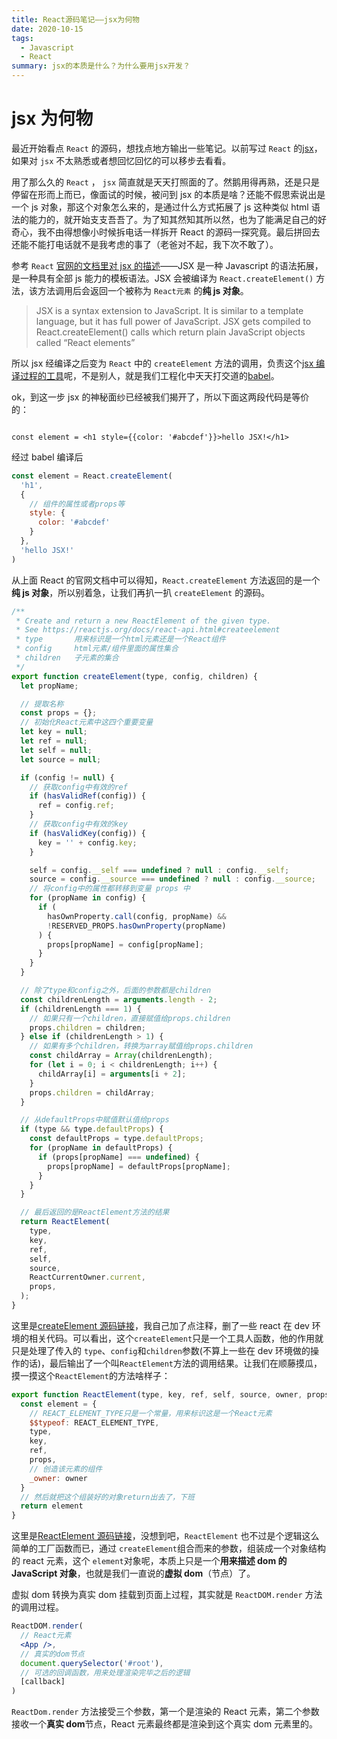```yaml
---
title: React源码笔记——jsx为何物
date: 2020-10-15
tags:
  - Javascript
  - React
summary: jsx的本质是什么？为什么要用jsx开发？
---
```


# jsx 为何物

最近开始看点 `React` 的源码，想找点地方输出一些笔记。以前写过 `React` 的[jsx](https://liwuhou.cn/2019/08/14/%E8%B5%B0%E8%BF%9Breact%E2%80%94%E2%80%94jsx/)，如果对 `jsx` 不太熟悉或者想回忆回忆的可以移步去看看。

用了那么久的 `React` ， `jsx` 简直就是天天打照面的了。然鹅用得再熟，还是只是停留在形而上而已，像面试的时候，被问到 jsx 的本质是啥？还能不假思索说出是一个 js 对象，那这个对象怎么来的，是通过什么方式拓展了 js 这种类似 html 语法的能力的，就开始支支吾吾了。为了知其然知其所以然，也为了能满足自己的好奇心，我不由得想像小时候拆电话一样拆开 React 的源码一探究竟。最后拼回去还能不能打电话就不是我考虑的事了（老爸对不起，我下次不敢了）。

参考 `React` [官网的文档里对 jsx 的描述](https://reactjs.org/docs/glossary.html#jsx)——JSX 是一种 Javascript 的语法拓展，是一种具有全部 js 能力的模板语法。JSX 会被编译为 `React.createElement()` 方法，该方法调用后会返回一个被称为 `React元素` 的**纯 js 对象**。

> JSX is a syntax extension to JavaScript. It is similar to a template language, but it has full power of JavaScript. JSX gets compiled to React.createElement() calls which return plain JavaScript objects called “React elements”

所以 jsx 经编译之后变为 `React` 中的 `createElement` 方法的调用，负责这个[jsx 编译过程的工具](https://babeljs.io/repl/#?browsers=defaults%2C%20not%20ie%2011%2C%20not%20ie_mob%2011&build=&builtIns=false&spec=false&loose=false&code_lz=MYewdgzgLgBApgGzgWzmWBeGAeAFgRgD4AJRBEAGhgHcQAnBAEwEJsB6AwgbgCgeg&debug=false&forceAllTransforms=false&shippedProposals=false&circleciRepo=&evaluate=false&fileSize=false&timeTravel=false&sourceType=module&lineWrap=true&presets=react&prettier=false&targets=&version=7.12.0&externalPlugins=)呢，不是别人，就是我们工程化中天天打交道的[babel](https://babeljs.io/)。

ok，到这一步 jsx 的神秘面纱已经被我们揭开了，所以下面这两段代码是等价的：

```JSX

const element = <h1 style={{color: '#abcdef'}}>hello JSX!</h1>

```

经过 babel 编译后

```js
const element = React.createElement(
  'h1',
  {
    // 组件的属性或者props等
    style: {
      color: '#abcdef'
    }
  },
  'hello JSX!'
)
```

从上面 React 的官网文档中可以得知，`React.createElement` 方法返回的是一个**纯 js 对象**，所以别着急，让我们再扒一扒 `createElement` 的源码。

```JavaScript
/**
 * Create and return a new ReactElement of the given type.
 * See https://reactjs.org/docs/react-api.html#createelement
 * type       用来标识是一个html元素还是一个React组件
 * config     html元素/组件里面的属性集合
 * children   子元素的集合
 */
export function createElement(type, config, children) {
  let propName;

  // 提取名称
  const props = {};
  // 初始化React元素中这四个重要变量
  let key = null;
  let ref = null;
  let self = null;
  let source = null;

  if (config != null) {
    // 获取config中有效的ref
    if (hasValidRef(config)) {
      ref = config.ref;
    }
    // 获取config中有效的key
    if (hasValidKey(config)) {
      key = '' + config.key;
    }

    self = config.__self === undefined ? null : config.__self;
    source = config.__source === undefined ? null : config.__source;
    // 将config中的属性都转移到变量 props 中
    for (propName in config) {
      if (
        hasOwnProperty.call(config, propName) &&
        !RESERVED_PROPS.hasOwnProperty(propName)
      ) {
        props[propName] = config[propName];
      }
    }
  }

  // 除了type和config之外，后面的参数都是children
  const childrenLength = arguments.length - 2;
  if (childrenLength === 1) {
    // 如果只有一个children，直接赋值给props.children
    props.children = children;
  } else if (childrenLength > 1) {
    // 如果有多个children，转换为array赋值给props.children
    const childArray = Array(childrenLength);
    for (let i = 0; i < childrenLength; i++) {
      childArray[i] = arguments[i + 2];
    }
    props.children = childArray;
  }

  // 从defaultProps中赋值默认值给props
  if (type && type.defaultProps) {
    const defaultProps = type.defaultProps;
    for (propName in defaultProps) {
      if (props[propName] === undefined) {
        props[propName] = defaultProps[propName];
      }
    }
  }

  // 最后返回的是ReactElement方法的结果
  return ReactElement(
    type,
    key,
    ref,
    self,
    source,
    ReactCurrentOwner.current,
    props,
  );
}

```

这里是[createElement 源码链接](https://github.com/hugewilliam/react/blob/master/packages/react/src/ReactElement.js#L344)，我自己加了点注释，删了一些 react 在 dev 环境的相关代码。可以看出，这个`createElement`只是一个工具人函数，他的作用就只是处理了传入的 `type`、`config`和`children`参数(不算上一些在 dev 环境做的操作的话)，最后输出了一个叫`ReactElement`方法的调用结果。让我们在顺藤摸瓜，摸一摸这个`ReactElement`的方法啥样子：

```javascript
export function ReactElement(type, key, ref, self, source, owner, props) {
  const element = {
    // REACT_ELEMENT_TYPE只是一个常量，用来标识这是一个React元素
    $$typeof: REACT_ELEMENT_TYPE,
    type,
    key,
    ref,
    props,
    // 创造该元素的组件
    _owner: owner
  }
  // 然后就把这个组装好的对象return出去了，下班
  return element
}
```

这里是[ReactElement 源码链接](https://github.com/hugewilliam/react/blob/master/packages/react/src/ReactElement.js#L126)，没想到吧，`ReactElement` 也不过是个逻辑这么简单的工厂函数而已，通过 `createElement`组合而来的参数，组装成一个对象结构的 react 元素，这个 `element`对象呢，本质上只是一个**用来描述 dom 的 JavaScript 对象**，也就是我们一直说的**虚拟 dom**（节点）了。

虚拟 dom 转换为真实 dom 挂载到页面上过程，其实就是 `ReactDOM.render` 方法的调用过程。

```jsx
ReactDOM.render(
  // React元素
  <App />,
  // 真实的dom节点
  document.querySelector('#root'),
  // 可选的回调函数，用来处理渲染完毕之后的逻辑
  [callback]
)
```

`ReactDom.render` 方法接受三个参数，第一个是渲染的 React 元素，第二个参数接收一个**真实 dom**节点，React 元素最终都是渲染到这个真实 dom 元素里的。

